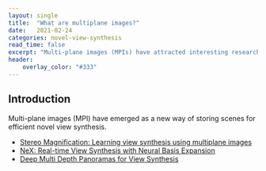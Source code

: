 ```yaml
---
layout: single
title:  "What are multiplane images?"
date:   2021-02-24
categories: novel-view-synthesis
read_time: false
excerpt: "Multi-plane images (MPIs) have attracted interesting research lately. This post should bring you up to speed on MPIs and how they are being used."
header:
    overlay_color: "#333"
---
```


## Introduction 

Multi-plane images (MPI) have emerged as a new way of storing scenes for efficient novel view synthesis.

<ul>
<li><a href="http://people.eecs.berkeley.edu/~tinghuiz/papers/siggraph18_mpi.pdf">Stereo Magnification: Learning view synthesis using multiplane images</a></li>
<li><a href="https://arxiv.org/pdf/2103.05606.pdf">NeX: Real-time View Synthesis with Neural Basis Expansion</a></li>
<li><a href="https://cseweb.ucsd.edu/~ravir/kaien_eccv20.pdf">Deep Multi Depth Panoramas for View Synthesis</a></li>
</ul>

## 
